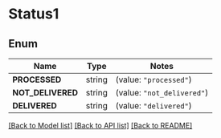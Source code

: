 # Status1

## Enum

Name | Type | Notes
------------ | ------------- | -------------
**PROCESSED** | string | (value: `"processed"`)
**NOT_DELIVERED** | string | (value: `"not_delivered"`)
**DELIVERED** | string | (value: `"delivered"`)


[[Back to Model list]](../README.md#documentation-for-models) [[Back to API list]](../README.md#documentation-for-api-endpoints) [[Back to README]](../README.md)


